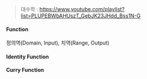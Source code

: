 > 대수학 : https://www.youtube.com/playlist?list=PLUPEBWbAHUszT_GebJK23JHdd_Bss1N-G

#### Function
정의역(Domain, Input), 치역(Range, Output)

#### Identity Function

#### Curry Function